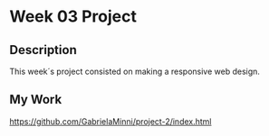 # Week 03 Project
## Description
This week´s project consisted on making a responsive web design. 
## My Work
https://github.com/GabrielaMinni/project-2/index.html

